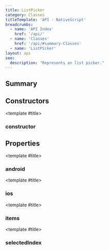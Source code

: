 ```yaml
---
title: ListPicker
category: Classes
titleTemplate: 'API - NativeScript'
breadcrumbs:
  - name: 'API Index'
    href: '/api/'
  - name: 'Classes'
    href: '/api/#summary-Classes'
  - name: 'ListPicker'
layout: api
seo:
  description: "Represents an list picker."
---
```


<!-- This page is auto generated, do not edit manually. -->
<!-- Run "yarn generate:api-docs" to regenerate -->

<script setup lang="ts">
  import { provide } from "vue";
  import API_DATA from "./ListPicker.data.json";
  
  provide('API_DATA', API_DATA);
</script>

<APIRefHierarchy v-once />

<APIRefComment commentBase64="eyJibG9ja1RhZ3MiOltdLCJtb2RpZmllclRhZ3MiOnt9LCJzdW1tYXJ5IjpbeyJraW5kIjoidGV4dCIsInRleHQiOiJSZXByZXNlbnRzIGFuIGxpc3QgcGlja2VyLiJ9XX0=" v-once />

## <Heading ignore>Summary</Heading>

<APIRefSummary v-once />

## Constructors

<div class="">

<APIRef for="16660" v-once>

<template #title>

### constructor

</template>

</APIRef>

</div>

## Properties

<div class="">

<APIRef for="16662" v-once>

<template #title>

### android

</template>

</APIRef>

</div>

<div class="">

<APIRef for="16663" v-once>

<template #title>

### ios

</template>

</APIRef>

</div>

<div class="">

<APIRef for="16665" v-once>

<template #title>

### items

</template>

</APIRef>

</div>

<div class="">

<APIRef for="16664" v-once>

<template #title>

### selectedIndex

</template>

</APIRef>

</div>
